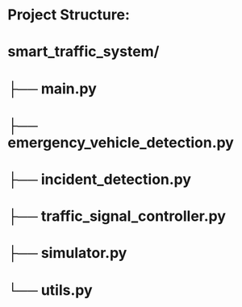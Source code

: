# Project Structure:
# smart_traffic_system/
# ├── main.py
# ├── emergency_vehicle_detection.py
# ├── incident_detection.py
# ├── traffic_signal_controller.py
# ├── simulator.py
# └── utils.py
